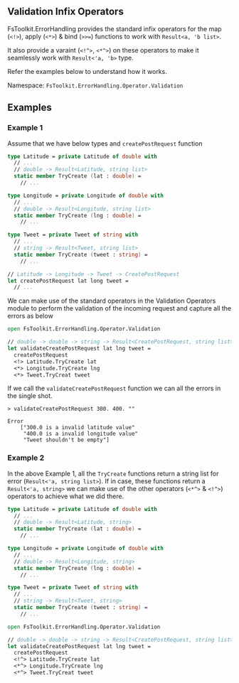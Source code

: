 ## Validation Infix Operators

FsToolkit.ErrorHandling provides the standard infix operators for the map (`<!>`), apply (`<*>`) & bind (`>>=`) functions to work with `Result<a, 'b list>`.

It also provide a varaint (`<!^>`, `<*^>`) on these operators to make it seamlessly work with `Result<'a, 'b>` type. 

Refer the examples below to understand how it works.

Namespace: `FsToolkit.ErrorHandling.Operator.Validation`

## Examples

### Example 1

Assume that we have below types and `createPostRequest` function

```fsharp
type Latitude = private Latitude of double with
  // ...
  // double -> Result<Latitude, string list>
  static member TryCreate (lat : double) =
    // ...

type Longitude = private Longitude of double with
  // ...
  // double -> Result<Longitude, string list>
  static member TryCreate (lng : double) =
    // ...

type Tweet = private Tweet of string with
  // ...
  // string -> Result<Tweet, string list>
  static member TryCreate (tweet : string) =
    // ...

// Latitude -> Longitude -> Tweet -> CreatePostRequest
let createPostRequest lat long tweet =
  // ...
```

We can make use of the standard operators in the Validation Operators module to perform the validation of the incoming request and capture all the errors as below

```fsharp
open FsToolkit.ErrorHandling.Operator.Validation

// double -> double -> string -> Result<CreatePostRequest, string list>
let validateCreatePostRequest lat lng tweet = 
  createPostRequest
  <!> Latitude.TryCreate lat
  <*> Longitude.TryCreate lng
  <*> Tweet.TryCreat tweet
```

If we call the `validateCreatePostRequest` function we can all the errors in the single shot. 
```
> validateCreatePostRequest 300. 400. ""

Error
    ["300.0 is a invalid latitude value"
     "400.0 is a invalid longitude value"
     "Tweet shouldn't be empty"]
```

### Example 2

In the above Example 1, all the `TryCreate` functions return a string list for error (`Result<'a, string list>`). If in case, these functions return a `Result<'a, string>` we can make use of the other operators (`<*^>` & `<!^>`) operators to achieve what we did there. 


```fsharp
type Latitude = private Latitude of double with
  // ...
  // double -> Result<Latitude, string>
  static member TryCreate (lat : double) =
    // ...

type Longitude = private Longitude of double with
  // ...
  // double -> Result<Longitude, string>
  static member TryCreate (lng : double) =
    // ...

type Tweet = private Tweet of string with
  // ...
  // string -> Result<Tweet, string>
  static member TryCreate (tweet : string) =
    // ...
```


```fsharp
open FsToolkit.ErrorHandling.Operator.Validation

// double -> double -> string -> Result<CreatePostRequest, string list>
let validateCreatePostRequest lat lng tweet = 
  createPostRequest
  <!^> Latitude.TryCreate lat
  <*^> Longitude.TryCreate lng
  <*^> Tweet.TryCreat tweet
```